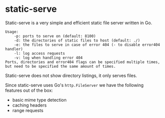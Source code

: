 # static-serve
Static-serve is a very simple and efficient static file server written in Go.

```
Usage:
	-p: ports to serve on (default: 8100)
	-d: the directories of static files to host (default: ./)
	-e: the files to serve in case of error 404 (- to disable error404 handler)
	-l: log access requests
	-v: log when handling error 404
Ports, directories and error404 flags can be specified multiple times,
but need to be specified the same amount of times.
```

Static-serve does not show directory listings, it only serves files.

Since static-serve uses Go's `http.FileServer` we have the following features
out of the box:
* basic mime type detection
* caching headers
* range requests
